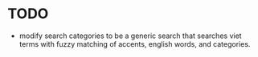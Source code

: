 # TODO

- modify search categories to be a generic search that searches viet terms with fuzzy matching of accents, english words, and categories.

